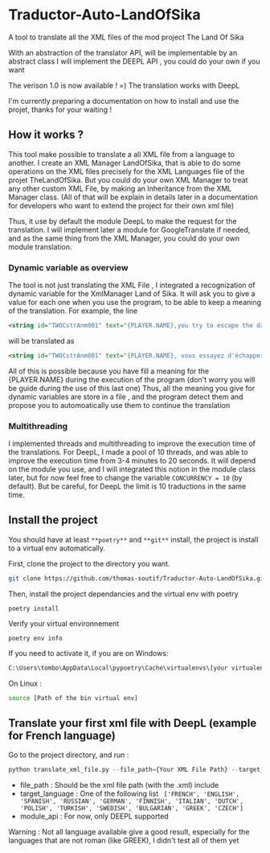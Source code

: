 # Traductor-Auto-LandOfSika

A tool to translate all the XML files of the mod project The Land Of Sika

With an abstraction of the translator API, will be implementable by an abstract class
I will implement the DEEPL API , you could do your own if you want

The verison 1.0 is now available ! =) The translation works with DeepL

I'm currently preparing a documentation on how to install and use the projet, thanks for your waiting !

## How it works ?

This tool make possible to translate a all XML file from a language to another. I create an XML Manager LandOfSika, that is able to do some operations on the XML files precisely for the XML Languages file of the projet TheLandOfSika. But you could do your own XML Manager to treat any other custom XML File, by making an Inheritance
from the XML Manager class. (All of that will be explain in details later in a documentation for developers who want to extend the project for their own xml file)

Thus, it use by default the module DeepL to make the request for the translation. I will implement later a module for GoogleTranslate if needed, and as the same thing from the XML Manager, you could do your own module translation.

### Dynamic variable as overview

The tool is not just translating the XML File , I integrated a recognization of dynamic variable for the XmlManager Land of Sika. It will ask you to give a value for each one when you use the program, to be able to keep a meaning of the translation. For example, the line

```xml
<string id="TWOCstrAnm001" text="{PLAYER.NAME},you try to escape the darkness" />
 ```

will be translated as 

```xml
<string id="TWOCstrAnm001" text="{PLAYER.NAME}, vous essayez d'échapper à l'obscurité" />
```

All of this is possible because you have fill a meaning for the {PLAYER.NAME} during the execution of the program (don't worry you will be guide during the use of this last one)
Thus, all the meaning you give for dynamic variables are store in a file , and the program detect them and propose you to automoatically use them to continue the translation

### Multithreading

I implemented threads and multithreading to improve the execution time of the translations. For DeepL, I made a pool of 10 threads, and was able to improve the execution time from 3-4 minutes to 20 seconds. It will depend on the module you use, and I will integrated this notion in the module class later, but for now feel free to change the variable `CONCURRENCY = 10` (by default). But be careful, for DeepL the limit is 10 traductions in the same time.



## Install the project

You should have at least `**poetry**` and `**git**` install, the project is install to a virtual env automatically.

First, clone the project to the directory you want.

```bash
git clone https://github.com/thomas-soutif/Traductor-Auto-LandOfSika.git
```

Then, install the project dependancies and the virtual env with poetry

```
poetry install
```

Verify your virtual environnement

```
poetry env info
```
If you need to activate it, if you are on Windows:

```cmd
C:\Users\tombo\AppData\Local\pypoetry\Cache\virtualenvs\[your virtualenv created]\activate
```
On Linux :
```bash
source [Path of the bin virtual env]
```
## Translate your first xml file with DeepL (example for French language)

Go to the project directory, and run :
```python
python translate_xml_file.py --file_path={Your XML File Path} --target_language="FRENCH" --module_api="DEEPL"
```
- file_path : Should be the xml file path (with the .xml) include
- target_language : One of the following list ` ['FRENCH', 'ENGLISH', 'SPANISH', 'RUSSIAN', 'GERMAN', 'FINNISH', 'ITALIAN', 'DUTCH', 'POLISH', 'TURKISH', 'SWEDISH', 'BULGARIAN', 'GREEK', 'CZECH']`
- module_api : For now, only DEEPL supported

Warning : Not all language available give a good result, especially for the languages that are not roman (like GREEK), I didn't test all of them yet
